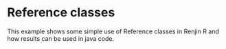 # Reference classes

This example shows some simple use of Reference classes in Renjin R and
how results can be used in java code.